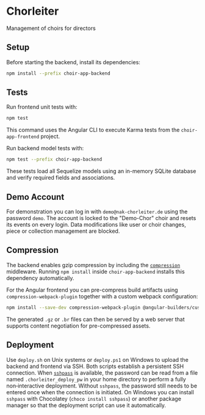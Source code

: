 # Chorleiter

Management of choirs for directors

## Setup

Before starting the backend, install its dependencies:

```bash
npm install --prefix choir-app-backend
```

## Tests

Run frontend unit tests with:

```bash
npm test
```

This command uses the Angular CLI to execute Karma tests from the `choir-app-frontend` project.

Run backend model tests with:

```bash
npm test --prefix choir-app-backend
```

These tests load all Sequelize models using an in-memory SQLite database and
verify required fields and associations.

## Demo Account

For demonstration you can log in with `demo@nak-chorleiter.de` using the password `demo`.
The account is locked to the "Demo-Chor" choir and resets its events on every login.
Data modifications like user or choir changes, piece or collection management are blocked.

## Compression

The backend enables gzip compression by including the
[`compression`](https://www.npmjs.com/package/compression) middleware. Running
`npm install` inside `choir-app-backend` installs this dependency automatically.

For the Angular frontend you can pre-compress build artifacts using
`compression-webpack-plugin` together with a custom webpack configuration:

```bash
npm install --save-dev compression-webpack-plugin @angular-builders/custom-webpack
```

The generated `.gz` or `.br` files can then be served by a web server that
supports content negotiation for pre-compressed assets.

## Deployment

Use `deploy.sh` on Unix systems or `deploy.ps1` on Windows to upload the backend
and frontend via SSH. Both scripts establish a persistent SSH connection.
When [`sshpass`](https://www.gnu.org/software/sshpass/) is available, the
password can be read from a file named `.chorleiter_deploy_pw` in your home
directory to perform a fully non‑interactive deployment. Without `sshpass`, the
password still needs to be entered once when the connection is initiated.
On Windows you can install `sshpass` with Chocolatey (`choco install sshpass`) or another package manager so that the deployment script can use it automatically.
